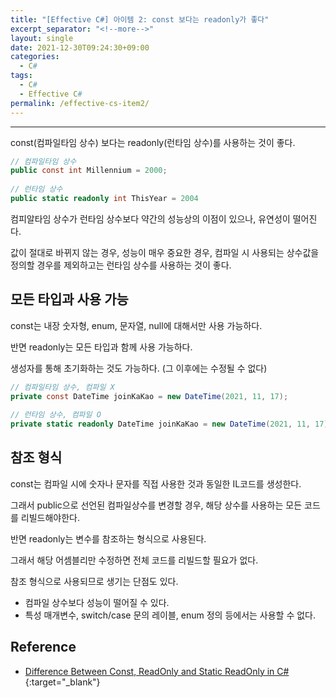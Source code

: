 ```yaml
---
title: "[Effective C#] 아이템 2: const 보다는 readonly가 좋다"
excerpt_separator: "<!--more-->"
layout: single
date: 2021-12-30T09:24:30+09:00
categories:
  - C#
tags:
  - C#
  - Effective C#
permalink: /effective-cs-item2/
---
```

---
const(컴파일타임 상수) 보다는 readonly(런타임 상수)를 사용하는 것이 좋다.
<!--more-->

```cs
// 컴파일타임 상수
public const int Millennium = 2000;
 
// 런타임 상수
public static readonly int ThisYear = 2004
```

컴피알타임 상수가 런타임 상수보다 약간의 성능상의 이점이 있으나, 유연성이 떨어진다.

값이 절대로 바뀌지 않는 경우, 성능이 매우 중요한 경우, 컴파일 시 사용되는 상수값을 정의할 경우를 제외하고는 런타임 상수를 사용하는 것이 좋다.

## 모든 타입과 사용 가능
const는 내장 숫자형, enum, 문자열, null에 대해서만 사용 가능하다.

반면 readonly는 모든 타입과 함께 사용 가능하다.

생성자를 통해 초기화하는 것도 가능하다. (그 이후에는 수정될 수 없다)

```cs
// 컴파일타임 상수, 컴파일 X
private const DateTime joinKaKao = new DateTime(2021, 11, 17);
 
// 런타임 상수, 컴파일 O
private static readonly DateTime joinKaKao = new DateTime(2021, 11, 17);
```

## 참조 형식
const는 컴파일 시에 숫자나 문자를 직접 사용한 것과 동일한 IL코드를 생성한다.

그래서 public으로 선언된 컴파일상수를 변경할 경우, 해당 상수를 사용하는 모든 코드를 리빌드해야한다.

반면 readonly는 변수를 참조하는 형식으로 사용된다.

그래서 해당 어셈블리만 수정하면 전체 코드를 리빌드할 필요가 없다.



참조 형식으로 사용되므로 생기는 단점도 있다.

* 컴파일 상수보다 성능이 떨어질 수 있다.
* 특성 매개변수, switch/case 문의 레이블, enum 정의 등에서는 사용할 수 없다.

## Reference
* [Difference Between Const, ReadOnly and Static ReadOnly in C#](https://www.c-sharpcorner.com/UploadFile/c210df/difference-between-const-readonly-and-static-readonly-in-C-Sharp/){:target="_blank"}
